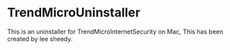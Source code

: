 # TrendMicroUninstaller
This is an uninstaller for TrendMicroInternetSecurity on Mac, This has been created by lee sheedy. 
